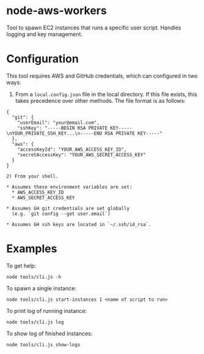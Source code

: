 # node-aws-workers

Tool to spawn EC2 instances that runs a specific user script.
Handles logging and key management.

# Configuration

This tool requires AWS and GitHub credentials, which can configured
in two ways:

1) From a `local.config.json` file in the local directory. If this file
exists, this takes precedence over other methods. The file format is as
follows:


```
{
  "git": {
    "userEmail": "your@email.com",
    "sshKey": "-----BEGIN RSA PRIVATE KEY-----\nYOUR_PRIVATE_SSH_KEY...\n-----END RSA PRIVATE KEY-----"
  },
  "aws": {
    "accessKeyId": "YOUR_AWS_ACCESS_KEY_ID",
    "secretAccessKey": "YOUR_AWS_SECRET_ACCESS_KEY"
  }
}

2) From your shell.

* Assumes these environment variables are set:
  * AWS_ACCESS_KEY_ID
  * AWS_SECRET_ACCESS_KEY

* Assumes GH git credentials are set globally
  (e.g. `git config --get user.email`)

* Assumes GH ssh keys are located in `~/.ssh/id_rsa`.
```

# Examples

To get help:
```
node tools/cli.js -h
```

To spawn a single instance:
```
node tools/cli.js start-instances 1 <name of script to run>
```

To print log of running instance:
```
node tools/cli.js log
```

To show log of finished instances:
```
node tools/cli.js show-logs
```



